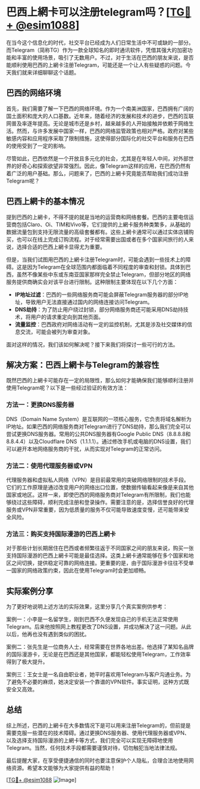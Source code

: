 # 巴西上網卡可以注册telegram吗？[[TG💪+ @esim1088](https://t.me/s/esim1088)]

在当今这个信息化的时代，社交平台已经成为人们日常生活中不可或缺的一部分。而Telegram（简称TG）作为一款全球知名的即时通讯软件，凭借其强大的加密功能和丰富的使用场景，吸引了无数用户。不过，对于生活在巴西的朋友来说，是否能顺利使用巴西的上網卡注册Telegram，可能还是一个让人有些疑惑的问题。今天我们就来详细聊聊这个话题。

## 巴西的网络环境

首先，我们需要了解一下巴西的网络环境。作为一个南美洲国家，巴西拥有广阔的国土面积和庞大的人口基数。近年来，随着经济的发展和技术的进步，巴西的互联网普及率逐年提高。无论是城市还是乡村，越来越多的人开始接触并依赖于网络生活。然而，与许多发展中国家一样，巴西的网络监管政策也相对严格。政府对某些敏感内容和应用程序采取了限制措施，这使得部分国际化的社交平台和服务在巴西的使用受到了一定的影响。

尽管如此，巴西依然是一个开放且多元化的社会，尤其是在年轻人中间，对外部世界的好奇心和探索欲望非常强烈。因此，像Telegram这样的应用，在巴西仍然有着广泛的用户基础。那么，问题来了，巴西的上網卡究竟能否帮助我们成功注册Telegram呢？

## 巴西上網卡的基本情况

提到巴西的上網卡，不得不提的就是当地的运营商和网络套餐。巴西的主要电信运营商包括Claro、Oi、TIM和Vivo等，它们提供的上網卡服务种类繁多，从基础的数据流量包到支持无限流量的高级套餐都有。这些上網卡通常可以通过实体店铺购买，也可以在线上完成订购流程。对于经常需要出国或者在多个国家间旅行的人来说，选择合适的巴西上網卡显得尤为重要。

但是，当我们试图用巴西的上網卡注册Telegram时，可能会遇到一些技术上的障碍。这是因为Telegram在全球范围内都面临着不同程度的审查和封锁。具体到巴西，虽然不像某些中东或东南亚国家那样完全禁止Telegram，但部分地区的网络服务提供商确实会对该平台进行限制。这种限制主要体现在以下几个方面：

- **IP地址过滤**：巴西的一些网络服务商可能会屏蔽Telegram服务器的部分IP地址，导致用户无法直接通过国内的网络连接访问Telegram。
- **DNS劫持**：为了防止用户绕过封锁，部分网络服务商还可能采用DNS劫持技术，将用户的请求重定向到其他页面。
- **流量监控**：巴西政府对网络活动有一定的监控机制，尤其是涉及社交媒体的信息交流，可能会被列为审查对象。

面对这样的情况，我们该如何解决呢？接下来我们将探讨一些可行的方法。

## 解决方案：巴西上網卡与Telegram的兼容性

既然巴西的上網卡可能存在一定的局限性，那么如何才能确保我们能够顺利注册并使用Telegram呢？以下是一些经过验证的有效方法：

### 方法一：更换DNS服务器

DNS（Domain Name System）是互联网的一项核心服务，它负责将域名解析为IP地址。如果巴西的网络服务商对Telegram进行了DNS劫持，那么我们完全可以尝试更换DNS服务器。常用的公共DNS服务器有Google Public DNS（8.8.8.8和8.8.4.4）以及Cloudflare DNS（1.1.1.1）。通过修改手机或电脑的DNS设置，我们可以避开本地网络服务商的干扰，从而实现对Telegram的正常访问。

### 方法二：使用代理服务器或VPN

代理服务器和虚拟私人网络（VPN）是目前最常用的突破网络限制的技术手段。它们的工作原理是通过改变用户的网络出口位置，使数据传输看起来像是来自其他国家或地区。这样一来，即使巴西的网络服务商对Telegram有所限制，我们也能够绕过这些障碍，顺利完成注册和登录操作。需要注意的是，选择信誉良好的代理服务或VPN非常重要，因为低质量的服务不仅可能导致速度变慢，还可能带来安全风险。

### 方法三：购买支持国际漫游的巴西上網卡

对于那些计划长期居住在巴西或者频繁往返于不同国家之间的朋友来说，购买一张支持国际漫游的巴西上網卡可能是最佳选择。这类上網卡通常能够在多个国家和地区之间切换，提供稳定可靠的网络连接。更重要的是，由于国际漫游卡往往不受单一国家的网络政策约束，因此在使用Telegram时会更加顺畅。

## 实际案例分享

为了更好地说明上述方法的实际效果，这里分享几个真实案例供参考：

案例一：小李是一名留学生，刚到巴西不久便发现自己的手机无法正常使用Telegram。后来他按照网上教程更改了DNS设置，并成功解决了这一问题。从此以后，他再也没有遇到类似的困扰。

案例二：张先生是一位商务人士，经常需要在世界各地出差。他选择了某知名品牌的国际漫游卡，无论是在巴西还是其他国家，都能轻松使用Telegram，工作效率得到了极大提升。

案例三：王女士是一名自由职业者，她平时喜欢用Telegram与客户沟通业务。为了避免不必要的麻烦，她决定安装一个靠谱的VPN软件。事实证明，这种方式既安全又高效。

## 总结

综上所述，巴西的上網卡在大多数情况下是可以用来注册Telegram的，但前提是需要克服一些潜在的技术障碍。通过更换DNS服务器、使用代理服务器或VPN、以及选择支持国际漫游的上網卡等方式，我们完全可以实现无障碍地使用Telegram。当然，任何技术手段都需要谨慎对待，切勿触犯当地法律法规。

最后提醒大家，在享受便捷通信的同时也要注意保护个人隐私，合理合法地使用网络资源。希望本文能够为大家提供有益的帮助！

[[TG💪+ @esim1088](https://t.me/s/esim1088) ![Image](https://i.postimg.cc/4NQfJmqS/Snipaste-2025-05-13-00-14-12.png)]